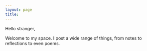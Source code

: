 ```yaml
---
layout: page
title: 
---
```


Hello stranger,

Welcome to my space.
I post a wide range of things,
from notes to reflections to even poems.

